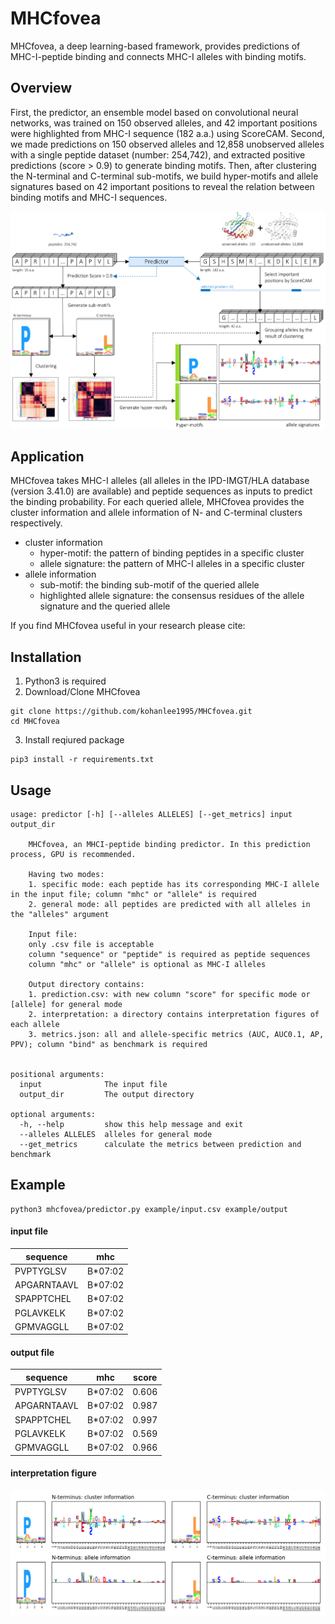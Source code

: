 # MHCfovea

MHCfovea, a deep learning-based framework, provides predictions of MHC-I-peptide binding and connects MHC-I alleles with binding motifs.

## Overview

First, the predictor, an ensemble model based on convolutional neural networks, was trained on 150 observed alleles, and 42 important positions were highlighted from MHC-I sequence (182 a.a.) using ScoreCAM. Second, we made predictions on 150 observed alleles and 12,858 unobserved alleles with a single peptide dataset (number: 254,742), and extracted positive predictions (score > 0.9) to generate binding motifs. Then, after clustering the N-terminal and C-terminal sub-motifs, we build hyper-motifs and allele signatures based on 42 important positions to reveal the relation between binding motifs and MHC-I sequences.

<p align="center"><img src="figures/overview.png" alt="" width="800"></p>

## Application

MHCfovea takes MHC-I alleles (all alleles in the IPD-IMGT/HLA database (version 3.41.0) are available) and peptide sequences as inputs to predict the binding probability. For each queried allele, MHCfovea provides the cluster information and allele information of N- and C-terminal clusters respectively.

- cluster information
  - hyper-motif: the pattern of binding peptides in a specific cluster
  - allele signature: the pattern of MHC-I alleles in a specific cluster
- allele information
  - sub-motif: the binding sub-motif of the queried allele
  - highlighted allele signature: the consensus residues of the allele signature and the queried allele

If you find MHCfovea useful in your research please cite:


## Installation
1. Python3 is required
2. Download/Clone MHCfovea
```
git clone https://github.com/kohanlee1995/MHCfovea.git
cd MHCfovea
```
3. Install reqiured package
```
pip3 install -r requirements.txt
```

## Usage
```
usage: predictor [-h] [--alleles ALLELES] [--get_metrics] input output_dir

    MHCfovea, an MHCI-peptide binding predictor. In this prediction process, GPU is recommended.

    Having two modes:
    1. specific mode: each peptide has its corresponding MHC-I allele in the input file; column "mhc" or "allele" is required
    2. general mode: all peptides are predicted with all alleles in the "alleles" argument

    Input file:
    only .csv file is acceptable
    column "sequence" or "peptide" is required as peptide sequences
    column "mhc" or "allele" is optional as MHC-I alleles

    Output directory contains:
    1. prediction.csv: with new column "score" for specific mode or [allele] for general mode
    2. interpretation: a directory contains interpretation figures of each allele
    3. metrics.json: all and allele-specific metrics (AUC, AUC0.1, AP, PPV); column "bind" as benchmark is required


positional arguments:
  input              The input file
  output_dir         The output directory

optional arguments:
  -h, --help         show this help message and exit
  --alleles ALLELES  alleles for general mode
  --get_metrics      calculate the metrics between prediction and benchmark
```


## Example

```
python3 mhcfovea/predictor.py example/input.csv example/output
```

#### input file

| sequence | mhc |
|---|---|
| PVPTYGLSV | B*07:02 |
| APGARNTAAVL | B*07:02 |
| SPAPPTCHEL | B*07:02 |
| PGLAVKELK | B*07:02 |
| GPMVAGGLL | B*07:02 |

#### output file

| sequence | mhc | score |
|---|---|---|
| PVPTYGLSV | B*07:02 | 0.606 |
| APGARNTAAVL | B*07:02 | 0.987 |
| SPAPPTCHEL | B*07:02 | 0.997 |
| PGLAVKELK | B*07:02 | 0.569 |
| GPMVAGGLL | B*07:02 | 0.966 |

#### interpretation figure

<p align="center"><img src="example/output/interpretation/B0702.png" alt="" width="600"></p>
